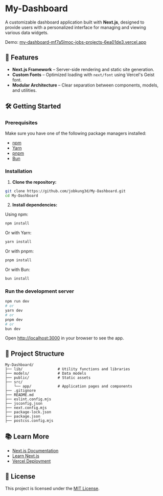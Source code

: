 # My-Dashboard

A customizable dashboard application built with **Next.js**, designed to provide users with a personalized interface for managing and viewing various data widgets.

Demo: [my-dashboard-mf7a5lmoc-jobs-projects-6ea01de3.vercel.app](my-dashboard-mf7a5lmoc-jobs-projects-6ea01de3.vercel.app)
## 🚀 Features

- **Next.js Framework** – Server-side rendering and static site generation.
- **Custom Fonts** – Optimized loading with `next/font` using Vercel's Geist font.
- **Modular Architecture** – Clear separation between components, models, and utilities.

## 🛠️ Getting Started

### Prerequisites

Make sure you have one of the following package managers installed:

- [npm](https://www.npmjs.com/)
- [Yarn](https://yarnpkg.com/)
- [pnpm](https://pnpm.io/)
- [Bun](https://bun.sh/)

### Installation

1. **Clone the repository:**

```bash
git clone https://github.com/jobkung3d/My-Dashboard.git
cd My-Dashboard
```

2. **Install dependencies:**

Using npm:

```bash
npm install
```

Or with Yarn:

```bash
yarn install
```

Or with pnpm:

```bash
pnpm install
```

Or with Bun:

```bash
bun install
```

### Run the development server

```bash
npm run dev
# or
yarn dev
# or
pnpm dev
# or
bun dev
```

Open [http://localhost:3000](http://localhost:3000) in your browser to see the app.

## 📁 Project Structure

```
My-Dashboard/
├── lib/                # Utility functions and libraries
├── models/             # Data models
├── public/             # Static assets
├── src/
│   └── app/            # Application pages and components
├── .gitignore
├── README.md
├── eslint.config.mjs
├── jsconfig.json
├── next.config.mjs
├── package-lock.json
├── package.json
├── postcss.config.mjs
```

## 📚 Learn More

- [Next.js Documentation](https://nextjs.org/docs)
- [Learn Next.js](https://nextjs.org/learn)
- [Vercel Deployment](https://vercel.com/)

## 📄 License

This project is licensed under the [MIT License](LICENSE).
